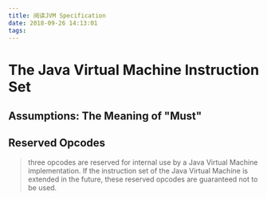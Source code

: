```yaml
---
title: 阅读JVM Specification
date: 2018-09-26 14:13:01
tags:
---
```


# The Java Virtual Machine Instruction Set

## Assumptions: The Meaning of "Must"

## Reserved Opcodes

>three opcodes are reserved for internal use by a Java Virtual Machine implementation. If the instruction set of the Java Virtual Machine is extended in the future, these reserved opcodes are guaranteed not to be used.

